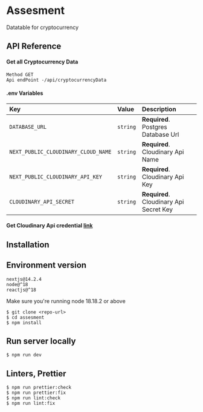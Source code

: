 # Assesment

Datatable for cryptocurrency

## API Reference

#### Get all Cryptocurrency Data

```
Method GET
Api endPoint -/api/cryptocurrencyData
```

#### .env Variables

| Key                                 | Value    | Description                             |
| :---------------------------------- | :------- | :-------------------------------------- |
| `DATABASE_URL`                      | `string` | **Required**. Postgres Database Url     |
| `NEXT_PUBLIC_CLOUDINARY_CLOUD_NAME` | `string` | **Required**. Cloudinary Api Name       |
| `NEXT_PUBLIC_CLOUDINARY_API_KEY`    | `string` | **Required**. Cloudinary Api Key        |
| `CLOUDINARY_API_SECRET`             | `string` | **Required**. Cloudinary Api Secret Key |

#### Get Cloudinary Api credential [link](https://console.cloudinary.com/pm/c-7af62625e75b87bea892c5fb5643e8/getting-started)

## Installation

## Environment version

```
nextjs@14.2.4
node@^18
reactjs@^18
```

Make sure you're running node 18.18.2 or above

```
$ git clone <repo-url>
$ cd assesment
$ npm install
```

## Run server locally

```
$ npm run dev
```

## Linters, Prettier

```
$ npm run prettier:check
$ npm run prettier:fix
$ npm run lint:check
$ npm run lint:fix
```
